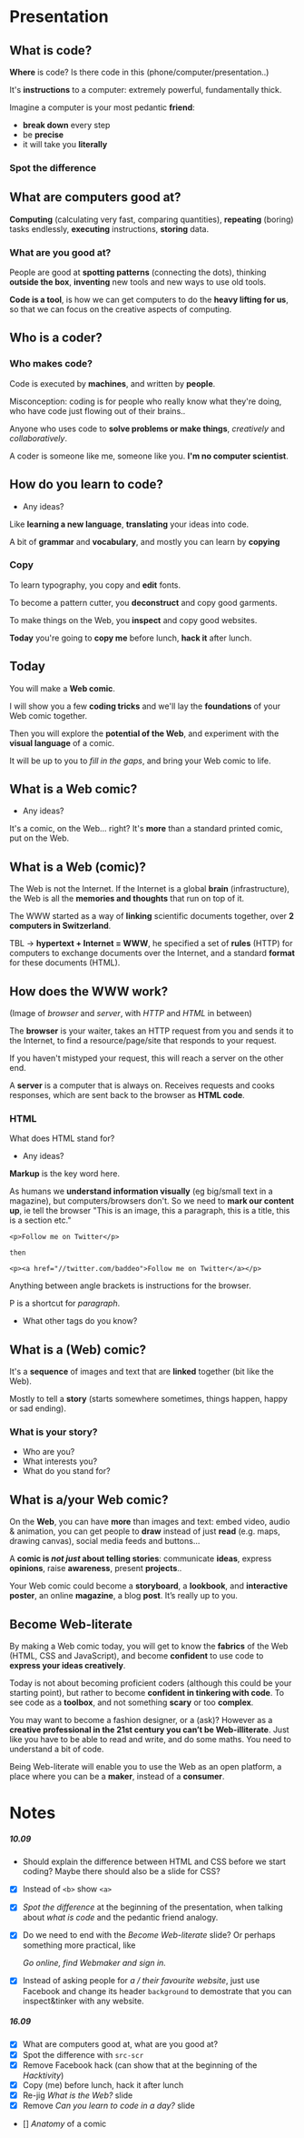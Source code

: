 # Presentation

## What is code?

**Where** is code? Is there code in this (phone/computer/presentation..)

It's **instructions** to a computer: extremely powerful, fundamentally thick. 

Imagine a computer is your most pedantic **friend**: 

* **break down** every step
* be **precise**
* it will take you **literally**

### Spot the difference


## What are computers good at?

**Computing** (calculating very fast, comparing quantities), **repeating** (boring) tasks endlessly, **executing** instructions, **storing** data. 

### What are you good at?	

People are good at **spotting patterns** (connecting the dots), thinking **outside the box**, **inventing** new tools and new ways to use old tools.

**Code is a tool**, is how we can get computers to do the **heavy lifting for us**, so that we can focus on the creative aspects of computing.


## Who is a coder?	

### Who makes code?

Code is executed by **machines**, and written by **people**.

Misconception: coding is for people who really know what they're doing, who have code just flowing out of their brains..

Anyone who uses code to **solve problems or make things**, *creatively* and *collaboratively*.

A coder is someone like me, someone like you. **I'm no computer scientist**.


## How do you learn to code?

* Any ideas?

Like **learning a new language**, **translating** your ideas into code.

A bit of **grammar** and **vocabulary**, and mostly you can learn by **copying**

### Copy

To learn typography, you copy and **edit** fonts. 

To become a pattern cutter, you **deconstruct** and copy good garments.

To make things on the Web, you **inspect** and copy good websites.

**Today** you're going to **copy me** before lunch, **hack it** after lunch.


## Today

You will make a **Web comic**. 

I will show you a few **coding tricks** and we'll lay the **foundations** of your Web comic together. 

Then you will explore the **potential of the Web**, and experiment with the **visual language** of a comic.

It will be up to you to *fill in the gaps*, and bring your Web comic to life.

## What is a Web comic?

* Any ideas?

It's a comic, on the Web... right? It's **more** than a standard printed comic, put on the Web. 

## What is a Web (comic)?

The Web is not the Internet. If the Internet is a global **brain** (infrastructure), the Web is all the **memories and thoughts** that run on top of it.

The WWW started as a way of **linking** scientific documents together, over **2 computers in Switzerland**. 

TBL → **hypertext + Internet = WWW**, he specified a set of **rules** (HTTP) for computers to exchange documents over the Internet, and a standard **format** for these documents (HTML). 


## How does the WWW work?

(Image of *browser* and *server*, with *HTTP* and *HTML* in between)

The **browser** is your waiter, takes an HTTP request from you and sends it to the Internet, to find a resource/page/site that responds to your request.

If you haven't mistyped your request, this will reach a server on the other end.

A **server** is a computer that is always on. Receives requests and cooks responses, which are sent back to the browser as **HTML code**. 


### HTML

What does HTML stand for? 

* Any ideas?

**Markup** is the key word here.

As humans we **understand information visually** (eg big/small text in a magazine), but computers/browsers don't. So we need to **mark our content up**, ie tell the browser "This is an image, this a paragraph, this is a title, this is a section etc."

    <p>Follow me on Twitter</p>
    
    then
    
    <p><a href="//twitter.com/baddeo">Follow me on Twitter</a></p>
    
Anything between angle brackets is instructions for the browser.

P is a shortcut for *paragraph*.    
    
* What other tags do you know?

## What is a (Web) comic?

It's a **sequence** of images and text that are **linked** together (bit like the Web). 

Mostly to tell a **story** (starts somewhere sometimes, things happen, happy or sad ending).
 
### What is your story? 

* Who are you? 
* What interests you? 
* What do you stand for?

## What is a/your Web comic?

On the **Web**, you can have **more** than images and text: embed video, audio & animation, you can get people to **draw** instead of just **read** (e.g. maps, drawing canvas), social media feeds and buttons... 

A **comic is *not just* about telling stories**: communicate **ideas**, express **opinions**, raise **awareness**, present **projects**..

Your Web comic could become a **storyboard**, a **lookbook**, and **interactive poster**, an online **magazine**, a blog **post**. It’s really up to you.

## Become Web-literate

By making a Web comic today, you will get to know the **fabrics** of the Web (HTML, CSS and JavaScript), and become **confident** to use code to **express your ideas creatively**.

Today is not about becoming proficient coders (although this could be your starting point), but rather to become **confident in tinkering with code**. To see code as a **toolbox**, and not something **scary** or too **complex**.

You may want to become a fashion designer, or a (ask)? However as a **creative professional in the 21st century you can’t be Web-illiterate**. Just like you have to be able to read and write, and do some maths. You need to understand a bit of code. 

Being Web-literate will enable you to use the Web as an open platform, a place where you can be a **maker**, instead of a **consumer**. 




## 


# Notes

##### 10.09

- Should explain the difference between HTML and CSS before we start coding? Maybe there should also be a slide for CSS?

- [x] Instead of `<b>` show `<a>`

- [x] *Spot the difference* at the beginning of the presentation, when talking about *what is code* and the pedantic friend analogy.
	
- [x] Do we need to end with the *Become Web-literate* slide? Or perhaps something more practical, like 

	*Go online, find Webmaker and sign in.*
	
- [x] Instead of asking people for *a / their favourite website*, just use Facebook and change its header `background` to demostrate that you can inspect&tinker with any website.

##### 16.09

- [x] What are computers good at, what are you good at?
- [x] Spot the difference with `src-scr`
- [x] Remove Facebook hack (can show that at the beginning of the *Hacktivity*)
- [x] Copy (me) before lunch, hack it after lunch
- [x] Re-jig *What is the Web?* slide
- [x] Remove *Can you learn to code in a day?* slide
- [] *Anatomy* of a comic	

 

